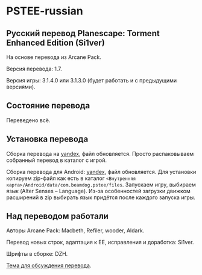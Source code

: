 PSTEE-russian
=============

Русский перевод Planescape: Torment Enhanced Edition (Si1ver)
-------------------------------------------------------------
На основе перевода из Arcane Pack.

Версия перевода: 1.7.

Версия игры: 3.1.4.0 или 3.1.3.0 (будет работать и с предыдущими версиями).

Состояние перевода
------------------
Переведено всё.

Установка перевода
------------------
Сборка перевода на [yandex](https://yadi.sk/d/gbht6Qxg3H2fXT), файл обновляется.
Просто распаковываем собранный перевод в каталог с игрой.

Сборка перевода для Android: [yandex](https://yadi.sk/d/2CjQ-AiOIRX_vQ), файл обновляется.
Для установки копируем zip-файл как есть в каталог `<Внутренняя карта>/Android/data/com.beamdog.pstee/files`. Запускаем игру, выбираем язык (Alter Senses – Language). Из-за особенностей загрузки движком расширений в zip выбирать язык придётся после каждого запуска игры.

Над переводом работали
----------------------
Авторы Arcane Pack: Macbeth, Refiler, wooder, Aldark.

Перевод новых строк, адаптация к EE, исправления и доработка: Si1ver.

Шрифты в сборке: DZH.

[Тема для обсуждения перевода](http://www.arcanecoast.ru/forum/viewtopic.php?f=8&t=1045).
